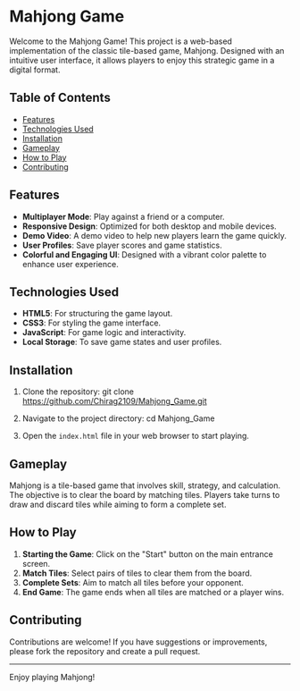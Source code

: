 # Mahjong Game

Welcome to the Mahjong Game! This project is a web-based implementation of the classic tile-based game, Mahjong. Designed with an intuitive user interface, it allows players to enjoy this strategic game in a digital format.

## Table of Contents
- [Features](#features)
- [Technologies Used](#technologies-used)
- [Installation](#installation)
- [Gameplay](#gameplay)
- [How to Play](#how-to-play)
- [Contributing](#contributing)

## Features
- **Multiplayer Mode**: Play against a friend or a computer.
- **Responsive Design**: Optimized for both desktop and mobile devices.
- **Demo Video**: A demo video to help new players learn the game quickly.
- **User Profiles**: Save player scores and game statistics.
- **Colorful and Engaging UI**: Designed with a vibrant color palette to enhance user experience.

## Technologies Used
- **HTML5**: For structuring the game layout.
- **CSS3**: For styling the game interface.
- **JavaScript**: For game logic and interactivity.
- **Local Storage**: To save game states and user profiles.

## Installation
1. Clone the repository:
   git clone https://github.com/Chirag2109/Mahjong_Game.git

2. Navigate to the project directory:
   cd Mahjong_Game
  
3. Open the `index.html` file in your web browser to start playing.

## Gameplay
Mahjong is a tile-based game that involves skill, strategy, and calculation. The objective is to clear the board by matching tiles. Players take turns to draw and discard tiles while aiming to form a complete set.

## How to Play
1. **Starting the Game**: Click on the "Start" button on the main entrance screen.
2. **Match Tiles**: Select pairs of tiles to clear them from the board.
3. **Complete Sets**: Aim to match all tiles before your opponent.
4. **End Game**: The game ends when all tiles are matched or a player wins.

## Contributing
Contributions are welcome! If you have suggestions or improvements, please fork the repository and create a pull request.

---

Enjoy playing Mahjong!
